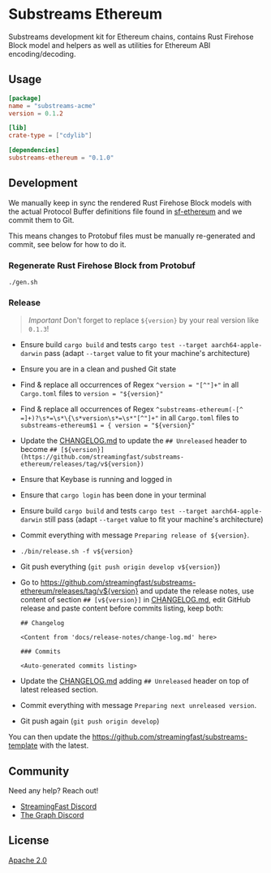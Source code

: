 # Substreams Ethereum

Substreams development kit for Ethereum chains, contains Rust Firehose Block model and helpers as well as utilities for Ethereum ABI encoding/decoding.

## Usage

```toml
[package]
name = "substreams-acme"
version = 0.1.2

[lib]
crate-type = ["cdylib"]

[dependencies]
substreams-ethereum = "0.1.0"
```

## Development

We manually keep in sync the rendered Rust Firehose Block models with the actual Protocol Buffer definitions file found in [sf-ethereum](https://github.com/streamingfast/sf-ethereum/tree/develop/proto) and we commit them to Git.

This means changes to Protobuf files must be manually re-generated and commit, see below for how to do it.

### Regenerate Rust Firehose Block from Protobuf

```
./gen.sh
```

### Release

> *Important* Don't forget to replace `${version}` by your real version like `0.1.3`!

- Ensure build `cargo build` and tests `cargo test --target aarch64-apple-darwin` pass (adapt `--target` value to fit your machine's architecture)
- Ensure you are in a clean and pushed Git state
- Find & replace all occurrences of Regex `^version = "[^"]+"` in all `Cargo.toml` files to `version = "${version}"`
- Find & replace all occurrences of Regex `^substreams-ethereum(-[^ =]+)?\s*=\s*\{\s*version\s*=\s*"[^"]+"` in all `Cargo.toml` files to `substreams-ethereum$1 = { version = "${version}"`
- Update the [CHANGELOG.md](CHANGELOG.md) to update the `## Unreleased` header to become `## [${version}](https://github.com/streamingfast/substreams-ethereum/releases/tag/v${version})`
- Ensure that Keybase is running and logged in
- Ensure that `cargo login` has been done in your terminal
- Ensure build `cargo build` and tests `cargo test --target aarch64-apple-darwin` still pass (adapt `--target` value to fit your machine's architecture)
- Commit everything with message `Preparing release of ${version}`.
- `./bin/release.sh -f v${version}`
- Git push everything (`git push origin develop v${version}`)
- Go to https://github.com/streamingfast/substreams-ethereum/releases/tag/v${version} and update the release notes, use content of section `## [v${version}]` in [CHANGELOG.md](CHANGELOG.md), edit GitHub release and paste content before commits listing, keep both:

  ```
  ## Changelog

  <Content from 'docs/release-notes/change-log.md' here>

  ### Commits

  <Auto-generated commits listing>
  ```

- Update the [CHANGELOG.md](CHANGELOG.md) adding `## Unreleased` header on top of latest released section.
- Commit everything with message `Preparing next unreleased version`.
- Git push again (`git push origin develop`)

You can then update the https://github.com/streamingfast/substreams-template with the latest.

## Community

Need any help? Reach out!

* [StreamingFast Discord](https://discord.gg/jZwqxJAvRs)
* [The Graph Discord](https://discord.gg/vtvv7FP)

## License

[Apache 2.0](LICENSE)
